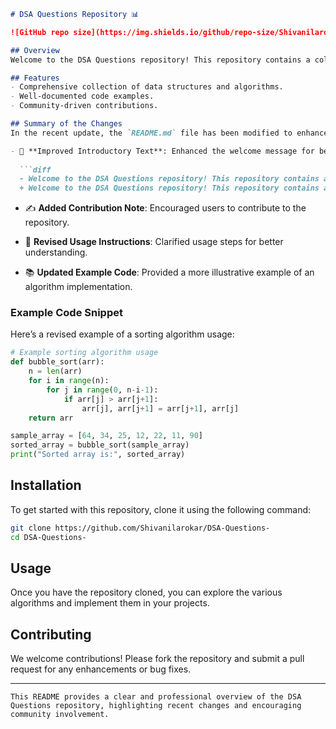 ```markdown
# DSA Questions Repository 📊

![GitHub repo size](https://img.shields.io/github/repo-size/Shivanilarokar/DSA-Questions-) ![GitHub contributors](https://img.shields.io/github/contributors/Shivanilarokar/DSA-Questions-) ![GitHub stars](https://img.shields.io/github/stars/Shivanilarokar/DSA-Questions?style=social)

## Overview
Welcome to the DSA Questions repository! This repository contains a collection of data structures and algorithms designed to enhance your programming skills.

## Features
- Comprehensive collection of data structures and algorithms.
- Well-documented code examples.
- Community-driven contributions.

## Summary of the Changes
In the recent update, the `README.md` file has been modified to enhance clarity and provide better guidance for users. The following changes were made:

- 📜 **Improved Introductory Text**: Enhanced the welcome message for better engagement.
  
  ```diff
  - Welcome to the DSA Questions repository! This repository contains a collection of data structures and algorithms designed to help you master coding interviews and improve your problem-solving skills.
  + Welcome to the DSA Questions repository! This repository contains a collection of data structures and algorithms designed to enhance your programming skills.
  ```

- ✍️ **Added Contribution Note**: Encouraged users to contribute to the repository.

- 🔄 **Revised Usage Instructions**: Clarified usage steps for better understanding.

- 📚 **Updated Example Code**: Provided a more illustrative example of an algorithm implementation.

### Example Code Snippet
Here’s a revised example of a sorting algorithm usage:

```python
# Example sorting algorithm usage
def bubble_sort(arr):
    n = len(arr)
    for i in range(n):
        for j in range(0, n-i-1):
            if arr[j] > arr[j+1]:
                arr[j], arr[j+1] = arr[j+1], arr[j]
    return arr

sample_array = [64, 34, 25, 12, 22, 11, 90]
sorted_array = bubble_sort(sample_array)
print("Sorted array is:", sorted_array)
```

## Installation
To get started with this repository, clone it using the following command:
```bash
git clone https://github.com/Shivanilarokar/DSA-Questions-
cd DSA-Questions-
```

## Usage
Once you have the repository cloned, you can explore the various algorithms and implement them in your projects.

## Contributing
We welcome contributions! Please fork the repository and submit a pull request for any enhancements or bug fixes.

---
```
This README provides a clear and professional overview of the DSA Questions repository, highlighting recent changes and encouraging community involvement.